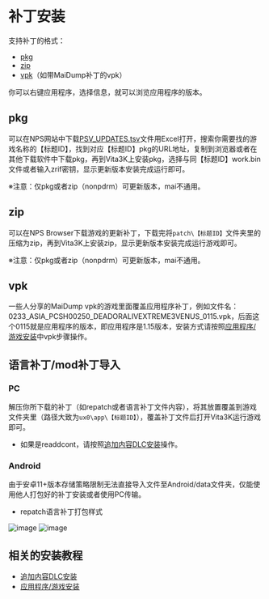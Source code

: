 # 补丁安装
支持补丁的格式：
- [pkg](https://croden1999.github.io/Vita3K-quick-guide/README_PATCH#pkg)
- [zip](https://croden1999.github.io/Vita3K-quick-guide/README_PATCH#zip)
- [vpk](https://croden1999.github.io/Vita3K-quick-guide/README_PATCH#vpk)（如带MaiDump补丁的vpk）

你可以右键应用程序，选择信息，就可以浏览应用程序的版本。

## pkg
可以在NPS网站中下载[PSV_UPDATES.tsv](https://nopaystation.com/tsv/PSV_UPDATES.tsv)文件用Excel打开，搜索你需要找的游戏名称的【标题ID】，找到对应【标题ID】pkg的URL地址，复制到浏览器或者在其他下载软件中下载pkg，再到Vita3K上安装pkg，选择与同【标题ID】work.bin文件或者输入zrif密钥，显示更新版本安装完成运行即可。

※注意：仅pkg或者zip（nonpdrm）可更新版本，mai不通用。

## zip
可以在NPS Browser下载游戏的更新补丁，下载完将`patch\【标题ID】`文件夹里的压缩为zip，再到Vita3K上安装zip，显示更新版本安装完成运行游戏即可。

※注意：仅pkg或者zip（nonpdrm）可更新版本，mai不通用。

## vpk
一些人分享的MaiDump vpk的游戏里面覆盖应用程序补丁，例如文件名：0233_ASIA_PCSH00250_DEADORALIVEXTREME3VENUS_0115.vpk，后面这个0115就是应用程序的版本，即应用程序是1.15版本，安装方式请按照[应用程序/游戏安装](http://croden1999.github.io/Vita3K-quick-guide/README_APP#vpk)中vpk步骤操作。

## 语言补丁/mod补丁导入
### PC
解压你所下载的补丁（如repatch或者语言补丁文件内容），将其放置覆盖到游戏文件夹里（路径大致为`ux0\app\【标题ID】`），覆盖补丁文件后打开Vita3K运行游戏即可。
- 如果是readdcont，请按照[追加内容DLC安装](http://croden1999.github.io/Vita3K-quick-guide/README_ADDCONT#decrypt)操作。

### Android
由于安卓11+版本存储策略限制无法直接导入文件至Android/data文件夹，仅能使用他人打包好的补丁安装或者使用PC传输。

- repatch语言补丁打包样式

![image](https://user-images.githubusercontent.com/61804715/218272953-c2200d7d-8fa5-4940-a520-17df60084e9a.png)
![image](https://user-images.githubusercontent.com/61804715/218273012-ecaf6cef-1cdb-4bb9-91fe-f98808be8a8e.png)


## 相关的安装教程
- [追加内容DLC安装](http://croden1999.github.io/Vita3K-quick-guide/README_ADDCONT)
- [应用程序/游戏安装](http://croden1999.github.io/Vita3K-quick-guide/README_APP)
